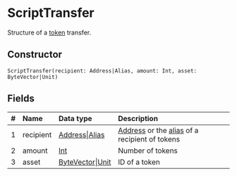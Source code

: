 # ScriptTransfer

Structure of a [token](/en/blockchain/token) transfer.

## Constructor

``` ride
ScriptTransfer(recipient: Address|Alias, amount: Int, asset: ByteVector|Unit)
```

## Fields

|   #   | Name | Data type | Description |
| :--- | :--- | :--- | :--- |
| 1 | recipient | [Address](/en/ride/structures/common-structures/address)&#124;[Alias](/en/ride/structures/common-structures/alias) | [Address](/en/blockchain/account/address) or the [alias](/en/blockchain/account/alias) of a recipient of tokens |
| 2 | amount | [Int](/en/ride/data-types/int) | Number of tokens |
| 3 | asset | [ByteVector](/en/ride/data-types/byte-vector)&#124;[Unit](/en/ride/data-types/unit) | ID of a token |

